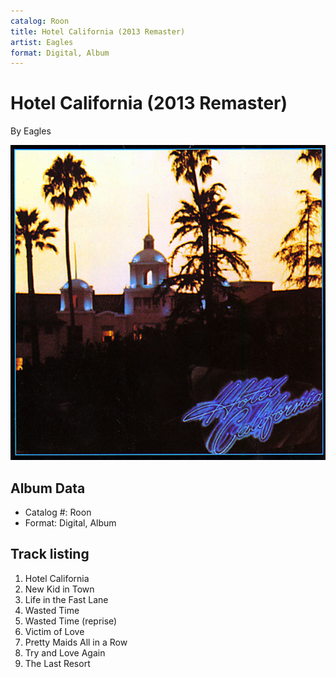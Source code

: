 ```yaml
---
catalog: Roon
title: Hotel California (2013 Remaster)
artist: Eagles
format: Digital, Album
---
```


# Hotel California (2013 Remaster)

By Eagles

![](../../assets/albumcovers/Eagles-Hotel_California_2013_Remaster.png)

## Album Data

- Catalog #: Roon
- Format: Digital, Album


## Track listing


1. Hotel California
2. New Kid in Town
3. Life in the Fast Lane
4. Wasted Time
5. Wasted Time (reprise)
6. Victim of Love
7. Pretty Maids All in a Row
8. Try and Love Again
9. The Last Resort

